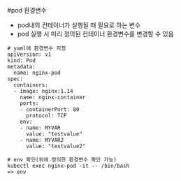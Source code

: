 #pod 환경변수
  - pod내의 컨테이너가 실행될 때 필요로 하는 변수
  - pod 실행 시 미리 정의된 컨테이너 환경변수를 변경할 수 있음


```
# yaml에 환경변수 지정
apiVersion: v1
kind: Pod
metadata:
  name: nginx-pod
spec:
  containers:
  - image: nginx:1.14
    name: nginx-container
    ports:
    - containerPort: 80
      protocol: TCP
    env:
    - name: MYVAR
      value: "testvalue"
    - name: MYVAR2
      value: "testvalue2"
```

```
# env 확인(위에 정의한 환경변수 확인 가능)
kubectl exec nginx-pod -it -- /bin/bash
=> env
```
